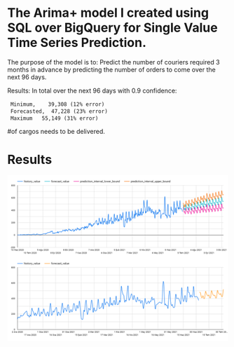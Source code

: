 # The Arima+ model I created using SQL over BigQuery for Single Value Time Series Prediction.

The purpose of the model is to: Predict the number of couriers required 3 months in advance by predicting the number of orders to come over the next 96 days.

Results:
In total over the next 96 days with 0.9 confidence:

     Minimum,    39,308 (12% error)
     Forecasted,  47,228 (23% error)
     Maximum   55,149 (31% error) 

 #of cargos needs to be delivered.

# Results
<img src="https://raw.githubusercontent.com/rsemihkoca/Arima-Prediction-with-SQL-/main/Results.png">
